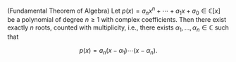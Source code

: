 (Fundamental Theorem of Algebra) Let $p(x) = a_n x^n + \cdots + a_1 x + a_0 \in \mathbb{C}[x]$ be a polynomial of degree $n \geq 1$ with complex coefficients. Then there exist exactly $n$ roots, counted with multiplicity, i.e., there exists $\alpha_1, \ldots, \alpha_n \in \mathbb{C}$ such that

$$
p(x) = a_n (x - \alpha_1) \cdots (x - \alpha_n).
$$
